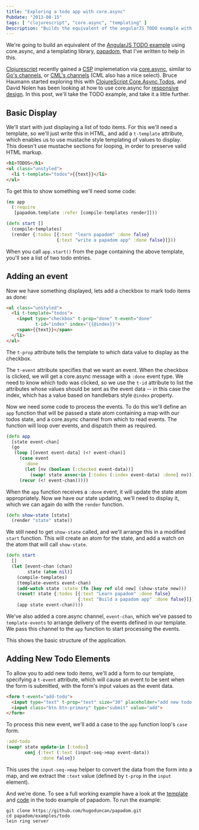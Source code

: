 ```yaml
---
title: "Exploring a todo app with core.async"
Pubdate: "2013-08-15"
tags: [ "clojurescript", "core.async", "templating" ]
Description: "Builds the equivalent of the angularJS TODO example with core.async"
---
```


We're going to build an equivalent of the [AngularJS TODO example][angulartodo]
using core.async, and a templating library, [papadom][papadom], that I've
written to help in this.

[Clojurescript][clojurescript] recently gained a [CSP][csp] implemetation via
[core.async][core.async], similar to [Go's channels][golangchannel], or
[CML's channels][cmlchannel] (CML also has a nice select).  Bruce Haumann
started exploring this with [ClojureScript Core.Async Todos][brucetodo], and
David Nolen has been looking at how to use core.async for
[responsive design][cspresponsive].  In this post, we'll take the TODO example,
and take it a little further.

## Basic Display

We'll start with just displaying a list of todo items.  For this we'll need a
template, so we'll just write this in HTML, and add a `t-template` attribute,
which enables us to use mustache style templating of values to display.  This
doesn't use mustache sections for looping, in order to preserve valid HTML
markup.

```html
<h1>TODOS</h1>
<ul class="unstyled">
  <li t-template="todos">{{text}}</li>
</ul>
```

To get this to show something we'll need some code:

```clj
(ns app
  (:require
   [papadom.template :refer [compile-templates render]]))

(defn start []
  (compile-templates)
  (render {:todos [{:text "learn papadom" :done false}
                   {:text "write a papadom app" :done false}]}))
```

When you call `app.start()` from the page containing the above template, you'll
see a list of two todo entries.

## Adding an event

Now we have something displayed, lets add a checkbox to mark todo items as done:

```html
<ul class="unstyled">
  <li t-template="todos">
    <input type="checkbox" t-prop="done" t-event="done"
           t-id="index" index="{{@index}}">
    <span>{{text}}</span>
  </li>
</ul>
```

The `t-prop` attribute tells the template to which data value to display as the
checkbox.

The `t-event` attribute specifies that we want an event.  When the checkbox is
clicked, we will get a core.async message with a `:done` event type.  We need to
know which todo was clicked, so we use the `t-id` attribute to list the
attributes whose values should be sent as the event data -- in this case the
index, which has a value based on handlebars style `@index` property.

Now we need some code to process the events.  To do this we'll define an
`app` function that will be passed a state atom containing a map with our todos
state, and a core.async channel from which to read events.  The function will
loop over events, and dispatch them as required.

```clj
(defn app
  [state event-chan]
  (go
   (loop [[event event-data] (<! event-chan)]
     (case event
       :done
       (let [nv (boolean (:checked event-data))]
         (swap! state assoc-in [:todos (:index event-data) :done] nv)))
     (recur (<! event-chan)))))
```

When the `app` function receives a `:done` event, it will update the state atom
appropriately.  Now we have our state updating, we'll need to display it, which
we can again do with the `render` function.

```clj
(defn show-state [state]
  (render "state" state))
```

We still need to get `show-state` called, and we'll arrange this in a modified
`start` function.  This will create an atom for the state, and add a watch on
the atom that will call `show-state`.

```clj
(defn start
  []
  (let [event-chan (chan)
        state (atom nil)]
    (compile-templates)
    (template-events event-chan)
    (add-watch state :state (fn [key ref old new] (show-state new)))
    (reset! state {:todos [{:text "Learn papadom" :done false}
                           {:text "Build a papadom app" :done false}]})
    (app state event-chan))))
```

We've also added a core.async channel, `event-chan`, which we've passed to
`template-events` to arrange delivery of the events defined in our template.  We
pass this channel to the `app` function to start processing the events.

This shows the basic structure of the application.

## Adding New Todo Elements

To allow you to add new todo items, we'll add a form to our template,
specifying a `t-event` attribute, which will cause an event to be sent when the
form is submitted, with the form's input values as the event data.

```html
<form t-event="add-todo">
  <input type="text" t-prop="text" size="30" placeholder="add new todo here">
  <input class="btn btn-primary" type="submit" value="add">
</form>
```

To process this new event, we'll add a case to the `app` function loop's `case`
form.

```clj
:add-todo
(swap! state update-in [:todos]
       conj {:text (:text (input-seq->map event-data))
             :done false})
```

This uses the `input-seq->map` helper to convert the data from the form into a
map, and we extract the `:text` value (defined by `t-prop` in the `input`
element).

And we're done.  To see a full working example have a look at the
[template][todotemplate] and [code][todocode] in the todo example of papadom.
To run the example:

```shell
git clone https://github.com/hugoduncan/papadom.git
cd papadom/examples/todo
lein ring server
```


[angulartodo]: http://angularjs.org/#add-some-control "Angular TODO example"

[brucetodo]: http://rigsomelight.com/2013/07/18/clojurescript-core-async-todos.html "Bruce Haumann's 'ClojureScript Core.Async Todos'"

[clojurescript]: https://github.com/clojure/clojurescript "Clojurescript"

[cmlchannel]: http://www.cs.cornell.edu/Courses/cs312/2006fa/recitations/rec24.html "CML Channels"

[core.async]:  http://clojure.com/blog/2013/06/28/clojure-core-async-channels.html "Clojure core.async Channels"

[csp]: http://en.wikipedia.org/wiki/Communicating_sequential_processes "Communicating Sequential Processes"

[cspresponsive]: http://swannodette.github.io/2013/07/31/extracting-processes/ "David Nolan's 'CSP is Responsive Design'"

[golangchannel]: http://golang.org/ref/spec#Channel_types "Go Channels"


[kemingweather]: http://keminglabs.com/blog/angular-cljs-weather-app/ "Kevin Lynagh's 'Building an iOS weather app with Angular and ClojureScript'"


[purnam]: https://github.com/zcaudate/purnam "purnam"
[clang]: https://github.com/pangloss/clang/ "clang"

[todotemplate]: https://github.com/hugoduncan/papadom/blob/master/examples/todo/resources/public/index.html "TODO HTML Template"
[todocode]: https://github.com/hugoduncan/papadom/blob/master/examples/todo/src/papadom/example/todo.cljs "TODO Clojurescript Code"


[papadom]: https://github.com/hugoduncan/papadom "Papadom templating library"
